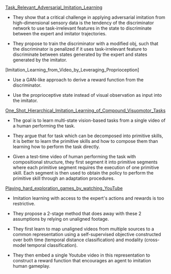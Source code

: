 [Task_Relevant_Adversarial_Imitation_Learning](Task_Relevant_Adversarial_Imitation_Learning.pdf)

- They show that a critical challenge in applying adversarial imitation from high-dimensional sensory data is the tendency of the discriminator network to use task-irrelevant features in the state to discriminate between the expert and imitator trajectories.

- They propose to train the discriminator with a modified obj, such that the discriminator is penalized if it uses task-irrelevant feature to discriminate between states generated by the expert and states generated by the imitator.

[Imitation_Learning_from_Video_by_Leveraging_Proprioception]

- Use a GAN-like approach to derive a reward function from the discriminator.

- Use the proprioceptive state instead of visual observation as input into the imitator.

[One_Shot_Hierarchical_Imitation_Learning_of_Compound_Visuomotor_Tasks](One_Shot_Hierarchical_Imitation_Learning_of_Compound_Visuomotor_Tasks.pdf)

- The goal is to learn multi-state vision-based tasks from a single video of a human performing the task.

- They argue that for task which can be decomposed into primitive skills, it is better to learn the primitive skills and how to compose them than learning how to perform the task directly.

- Given a test-time video of human performing the task with compositional structure, they first segment it into primitive segments where each primitive segment requires the execution of one primitive skill. Each segment is then used to obtain the policy to perform the primitive skill through an adaptation procedures.

[Playing_hard_exploration_games_by_watching_YouTube](Playing_hard_exploration_games_by_watching_YouTube.pdf)

- Imitation learning with access to the expert's actions and rewards is too restrictive.

- They propose a 2-stage method that does away with these 2 assumptions by relying on unaligned footage.

- They first learn to map unaligned videos from multiple sources to a common representation using a self-supervised objective constructed over both time (temporal distance classification) and modality (cross-model temporal classification).

- They then embed a single Youtube video in this representation to construct a reward function that encourages an agent to imitation human gameplay.



